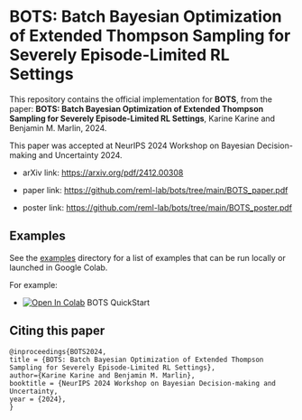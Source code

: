 # BOTS: Batch Bayesian Optimization of Extended Thompson Sampling for Severely Episode-Limited RL Settings

This repository contains the official implementation for **BOTS**, from the paper: **BOTS: Batch Bayesian Optimization of Extended Thompson Sampling for Severely Episode-Limited RL Settings**, Karine Karine and Benjamin M. Marlin, 2024.

This paper was accepted at NeurIPS 2024 Workshop on Bayesian Decision-making and Uncertainty 2024.

+ arXiv link: https://arxiv.org/pdf/2412.00308

+ paper link: https://github.com/reml-lab/bots/tree/main/BOTS_paper.pdf

+ poster link: https://github.com/reml-lab/bots/tree/main/BOTS_poster.pdf


## Examples

See the [examples](https://github.com/reml-lab/bots/tree/main/examples) directory for a list of examples that can be run locally or launched in Google Colab.

For example:

+ [![Open In Colab](https://colab.research.google.com/assets/colab-badge.svg)](https://colab.research.google.com/github/reml-lab/bots/blob/main/examples/BOTS_quickstart.ipynb)  BOTS QuickStart


## Citing this paper

```
@inproceedings{BOTS2024, 
title = {BOTS: Batch Bayesian Optimization of Extended Thompson Sampling for Severely Episode-Limited RL Settings},
author={Karine Karine and Benjamin M. Marlin},
booktitle = {NeurIPS 2024 Workshop on Bayesian Decision-making and Uncertainty,
year = {2024},
}
```
